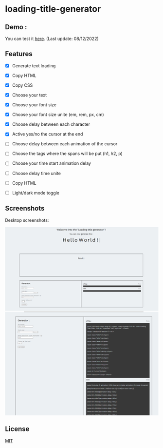 # loading-title-generator
 
## Demo : 
You can test it [here](https://musical-pie-38d404.netlify.app/).
(Last update: 08/12/2022)

## Features

- [x]  Generate text loading
- [x]  Copy HTML
- [x]  Copy CSS
- [x]  Choose your text
- [x]  Choose your font size
- [x]  Choose your font size unite (em, rem, px, cm)
- [x]  Choose delay between each character
- [x]  Active yes/no the cursor at the end
- [ ]  Choose delay between each animation of the cursor
- [ ]  Choose the tags where the spans will be put (h1, h2, p)
- [ ]  Choose your time start animation delay
- [ ]  Choose delay time unite
- [ ]  Copy HTML
- [ ]  Light/dark mode toggle


## Screenshots
Desktop screenshots:

![Desktop Screenshot](https://github.com/Fifie38/loading-title-generator/blob/main/demo1.PNG)
![Desktop Screenshot](https://github.com/Fifie38/loading-title-generator/blob/main/demo2.PNG)


## License

[MIT](https://choosealicense.com/licenses/mit/)
